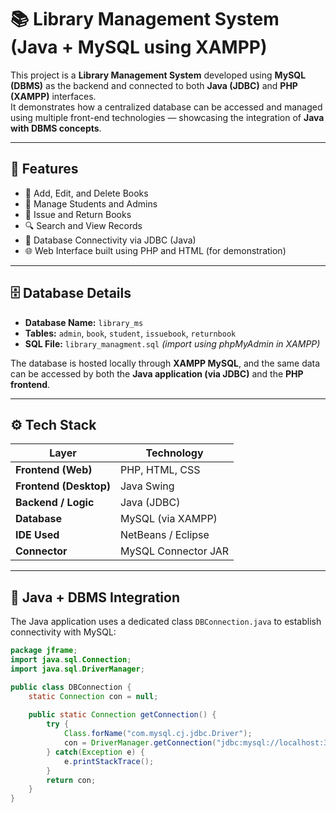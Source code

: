 # 📚 Library Management System (Java + MySQL using XAMPP)

This project is a **Library Management System** developed using **MySQL (DBMS)** as the backend and connected to both **Java (JDBC)** and **PHP (XAMPP)** interfaces.  
It demonstrates how a centralized database can be accessed and managed using multiple front-end technologies — showcasing the integration of **Java with DBMS concepts**.

---

## 🚀 Features

- 📖 Add, Edit, and Delete Books  
- 🧍 Manage Students and Admins  
- 📅 Issue and Return Books  
- 🔍 Search and View Records  
- 🔗 Database Connectivity via JDBC (Java)  
- 🌐 Web Interface built using PHP and HTML (for demonstration)

---

## 🗄️ Database Details

- **Database Name:** `library_ms`  
- **Tables:** `admin`, `book`, `student`, `issuebook`, `returnbook`  
- **SQL File:** `library_managment.sql` *(import using phpMyAdmin in XAMPP)*  

The database is hosted locally through **XAMPP MySQL**, and the same data can be accessed by both the **Java application (via JDBC)** and the **PHP frontend**.

---

## ⚙️ Tech Stack

| Layer | Technology |
|--------|-------------|
| **Frontend (Web)** | PHP, HTML, CSS |
| **Frontend (Desktop)** | Java Swing |
| **Backend / Logic** | Java (JDBC) |
| **Database** | MySQL (via XAMPP) |
| **IDE Used** | NetBeans / Eclipse |
| **Connector** | MySQL Connector JAR |

---

## 🧠 Java + DBMS Integration

The Java application uses a dedicated class `DBConnection.java` to establish connectivity with MySQL:

```java
package jframe;
import java.sql.Connection;
import java.sql.DriverManager;

public class DBConnection {
    static Connection con = null;
    
    public static Connection getConnection() {
        try {
            Class.forName("com.mysql.cj.jdbc.Driver");
            con = DriverManager.getConnection("jdbc:mysql://localhost:3306/library_ms", "root", "");
        } catch(Exception e) {
            e.printStackTrace();
        }
        return con;
    }
}

